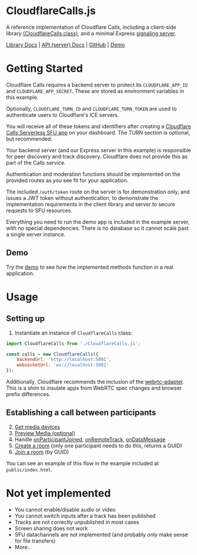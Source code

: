 # CloudflareCalls.js

A reference implementation of Cloudflare Calls, including a client-side library [(CloudflareCalls class)](https://cloudflarecalls.jamesfuthey.com/docs/CloudflareCalls.html), and a minimal Express [signaling server](https://cloudflarecalls.jamesfuthey.com/docs/api).

[Library Docs](https://cloudflarecalls.jamesfuthey.com/docs/) | [API (server) Docs](https://cloudflarecalls.jamesfuthey.com/docs/api) | [GitHub](https://github.com/kidGodzilla/CloudflareCalls) | [Demo](https://cloudflarecalls.jamesfuthey.com/)

# Getting Started

Cloudflare Calls requires a backend server to protect its `CLOUDFLARE_APP_ID` and `CLOUDFLARE_APP_SECRET`. These are stored as environment variables in this example.

Optionally, `CLOUDFLARE_TURN_ID` and `CLOUDFLARE_TURN_TOKEN` are used to authenticate users to Cloudflare's ICE servers.

You will receive all of these tokens and identifiers after creating a [Cloudflare Calls Serverless SFU app](https://dash.cloudflare.com/?to=/:account/calls) on your dashboard. The TURN section is optional, but recommended.

Your backend server (and our Express server in this example) is responsible for peer discovery and track discovery. Cloudflare does not provide this as part of the Calls service.

Authentication and moderation functions should be implemented on the provided routes as you see fit for your application. 

The included `/auth/token` route on the server is for demonstration only, and issues a JWT token without authentication, to demonstrate the implementation requirements in the client library and server to secure requests to SFU resources.

Everything you need to run the demo app is included in the example server, with no special dependencies. There is no database so it cannot scale past a single server instance.

## Demo

Try the [demo](https://cloudflarecalls.jamesfuthey.com/) to see how the implemented methods function in a real application.

# Usage 

## Setting up

1. Instantiate an instance of `CloudflareCalls` class:

```js
import CloudflareCalls from './CloudflareCalls.js';

const calls = new CloudflareCalls({
    backendUrl: 'http://localhost:5001',
    websocketUrl: 'ws://localhost:5001'
});
```

Additionally, Cloudflare recommends the inclusion of the [webrtc-adapter](https://cdnjs.com/libraries/webrtc-adapter/8.1.2). This is a shim to insulate apps from WebRTC spec changes and browser prefix differences.

## Establishing a call between participants

2. [Get media devices](https://cloudflarecalls.jamesfuthey.com/docs/CloudflareCalls.html#getAvailableDevices)
3. [Preview Media (optional)](https://cloudflarecalls.jamesfuthey.com/docs/CloudflareCalls.html#previewMedia)
4. Handle [onParticipantJoined](https://cloudflarecalls.jamesfuthey.com/docs/CloudflareCalls.html#onParticipantJoined), [onRemoteTrack](https://cloudflarecalls.jamesfuthey.com/docs/CloudflareCalls.html#onRemoteTrack), [onDataMessage](https://cloudflarecalls.jamesfuthey.com/docs/CloudflareCalls.html#onDataMessage)
5. [Create a room](https://cloudflarecalls.jamesfuthey.com/docs/CloudflareCalls.html#createRoom) (only one participant needs to do this, returns a GUID)
6. [Join a room](https://cloudflarecalls.jamesfuthey.com/docs/CloudflareCalls.html#joinRoom) (by GUID)

You can see an example of this flow in the example included at `public/index.html`.

# Not yet implemented

- You cannot enable/disable audio or video
- You cannot switch inputs after a track has been published
- Tracks are not correctly unpublished in most cases
- Screen sharing does not work
- SFU datachannels are not implemented (and probably only make sense for file transfers)
- More..